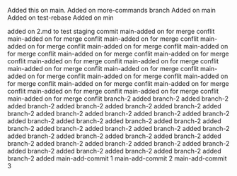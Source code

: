 Added this on main.
Added on more-commands branch
Added on main
Added on test-rebase
Added on min

added on 2.md to test staging commit
main-added on for merge conflit
main-added on for merge conflit
main-added on for merge conflit
main-added on for merge conflit
main-added on for merge conflit
main-added on for merge conflit
main-added on for merge conflit
main-added on for merge conflit
main-added on for merge conflit
main-added on for merge conflit
main-added on for merge conflit
main-added on for merge conflit
main-added on for merge conflit
main-added on for merge conflit
main-added on for merge conflit
main-added on for merge conflit
main-added on for merge conflit
main-added on for merge conflit
main-added on for merge conflit
main-added on for merge conflit
branch-2 added
branch-2 added
branch-2 added
branch-2 added
branch-2 added
branch-2 added
branch-2 added
branch-2 added
branch-2 added
branch-2 added
branch-2 added
branch-2 added
branch-2 added
branch-2 added
branch-2 added
branch-2 added
branch-2 added
branch-2 added
branch-2 added
branch-2 added
branch-2 added
branch-2 added
branch-2 added
branch-2 added
branch-2 added
branch-2 added
branch-2 added
branch-2 added
branch-2 added
branch-2 added
branch-2 added
branch-2 added
branch-2 added
branch-2 added
branch-2 added
main-add-commit 1
main-add-commit 2
main-add-commit 3
